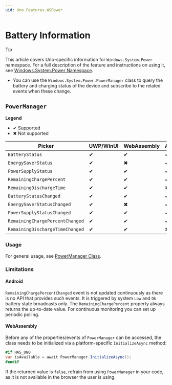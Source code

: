 ```yaml
---
uid: Uno.Features.WSPower
---
```


# Battery Information

> [!TIP]
> This article covers Uno-specific information for `Windows.System.Power` namespace. For a full description of the feature and instructions on using it, see [Windows.System.Power Namespace](https://learn.microsoft.com/uwp/api/windows.system.power).

* You can use the `Windows.System.Power.PowerManager` class to query the battery and charging status of the device and subscribe to the related events when these change.

## `PowerManager`

**Legend**

* ✔  Supported
* ✖ Not supported

| Picker         | UWP/WinUI   | WebAssembly | Android | iOS   | macOS | WPF | GTK |
|----------------|-------|-------------|---------|-------|-------|-----|-----|
| `BatteryStatus` | ✔   | ✔  | ✔     | ✔    |✖ ️   | ✖ | ✖ ️  |
| `EnergySaverStatus` | ✔   |  ✖ | ✔     | ✔    |✖ ️   | ✖ | ✖ ️  |
| `PowerSupplyStatus` | ✔   | ✔  | ✔     | ✔   |✖ ️   | ✖ | ✖ ️  |
| `RemainingChargePercent` | ✔   | ✔ | ✔     | ✔   |✖ ️   | ✖ | ✖ ️  |
| `RemainingDischargeTime` | ✔   | ✔ |  ✖    | ✖ |✖ ️   | ✖ | ✖ ️  |
| `BatteryStatusChanged` | ✔   | ✔  | ✔     | ✔   |✖ ️   | ✖ | ✖ ️  |
| `EnergySaverStatusChanged` | ✔   |  ✖ | ✔     | ✔    |✖ ️   | ✖ | ✖ ️  |
| `PowerSupplyStatusChanged` | ✔   | ✔  | ✔     | ✔   |✖ ️   | ✖ | ✖ ️  |
| `RemainingChargePercentChanged` | ✔   | ✔| ✔     | ✔   |✖ ️   | ✖ | ✖ ️  |
| `RemainingDischargeTimeChanged` | ✔   | ✔     |  ✖     |  ✖  |✖ ️   | ✖ | ✖ ️  |

### Usage

For general usage, see [PowerManager Class](https://learn.microsoft.com/uwp/api/windows.system.power.powermanager).

### Limitations

#### Android

`RemainingChargePercentChanged` event is not updated continuously as there is no API that provides such events. It is triggered by system `Low` and `Ok` battery state broadcasts only. The `RemainingChargePercent` property always returns the up-to-date value. For continuous monitoring you can set up periodic polling.

#### WebAssembly

Before any of the properties/events of `PowerManager` can be accessed, the class needs to be initialized via a platform-specific `InitializeAsync` method:

```csharp
#if HAS_UNO
var isAvailable = await PowerManager.InitializeAsync();
#endif
```

If the returned value is `false`, refrain from using `PowerManager` in your code, as it is not available in the browser the user is using.
